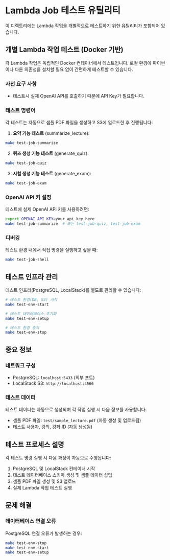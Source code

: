 # Lambda Job 테스트 유틸리티

이 디렉토리에는 Lambda 작업을 개별적으로 테스트하기 위한 유틸리티가 포함되어 있습니다.

## 개별 Lambda 작업 테스트 (Docker 기반)

각 Lambda 작업은 독립적인 Docker 컨테이너에서 테스트됩니다. 로컬 환경에 파이썬이나 다른 의존성을 설치할 필요 없이 간편하게 테스트할 수 있습니다.

### 사전 요구 사항

- 테스트시 실제 OpenAI API를 호출하기 때문에 API Key가 필요합니다. 

### 테스트 명령어

각 테스트는 자동으로 샘플 PDF 파일을 생성하고 S3에 업로드한 후 진행됩니다:

1. **요약 기능 테스트** (summarize_lecture):
```bash
make test-job-summarize
```

2. **퀴즈 생성 기능 테스트** (generate_quiz):
```bash
make test-job-quiz
```

3. **시험 생성 기능 테스트** (generate_exam):
```bash
make test-job-exam
```

### OpenAI API 키 설정

테스트에 실제 OpenAI API 키를 사용하려면:
```bash
export OPENAI_API_KEY=your_api_key_here
make test-job-summarize  # 또는 test-job-quiz, test-job-exam
```

### 디버깅

테스트 환경 내에서 직접 명령을 실행하고 싶을 때:
```bash
make test-job-shell
```

## 테스트 인프라 관리

테스트 인프라(PostgreSQL, LocalStack)를 별도로 관리할 수 있습니다:

```bash
# 테스트 환경(DB, S3) 시작
make test-env-start

# 테스트 데이터베이스 초기화
make test-env-setup

# 테스트 환경 중지
make test-env-stop
```

## 중요 정보

### 네트워크 구성
- PostgreSQL: `localhost:5433` (외부 포트)
- LocalStack S3: `http://localhost:4566`

### 테스트 데이터
테스트 데이터는 자동으로 생성되며 각 작업 실행 시 다음 정보를 사용합니다:
- 샘플 PDF 파일: `test/sample_lecture.pdf` (자동 생성 및 업로드됨)
- 테스트 사용자, 강의, 강좌 ID (자동 생성됨)

## 테스트 프로세스 설명

각 테스트 명령 실행 시 다음 과정이 자동으로 수행됩니다:

1. PostgreSQL 및 LocalStack 컨테이너 시작
2. 테스트 데이터베이스 스키마 생성 및 샘플 데이터 삽입
3. 샘플 PDF 파일 생성 및 S3 업로드
4. 실제 Lambda 작업 테스트 실행

## 문제 해결

### 데이터베이스 연결 오류

PostgreSQL 연결 오류가 발생하는 경우:
```bash
make test-env-stop
make test-env-start
make test-env-setup
```
